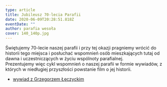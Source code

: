 ```yaml
---
type: article
title: Jubileusz 70-lecia Parafii
date: 2020-06-09T20:28:51.818Z
eventDate: ""
author: parafia wesoła
cover: 140_140p.jpg
---
```

Świętujemy 70-lecie naszej parafii i przy tej okazji pragniemy wrócić do historii tego miejsca i posłuchać wspomnień osób mieszkających tutaj od dawna i uczestniczących w życiu wspólnoty parafialnej.\
Prezentujemy więc cykl wspomnień o naszej parafii w formie wywiadów, z których w niedługiej przyszłości powstanie film o jej historii. 

* [wywiad z Grzegorzem Łęczyckim](https://www.youtube.com/watch?v=ezYKclMEknQ&t)